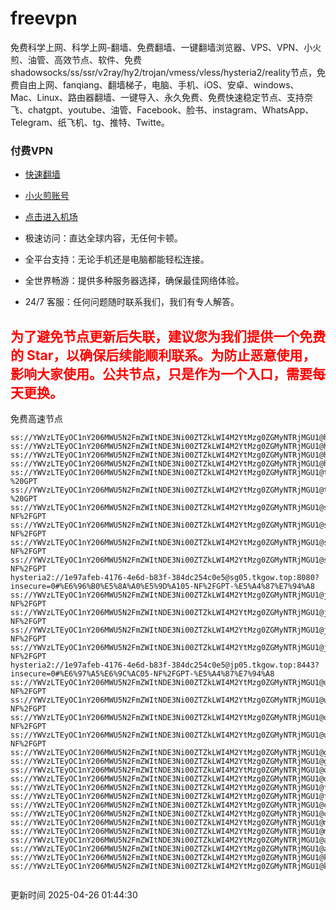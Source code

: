 # freevpn

免费科学上网、科学上网-翻墙、免费翻墙、一键翻墙浏览器、VPS、VPN、小火煎、油管、高效节点、软件、免费shadowsocks/ss/ssr/v2ray/hy2/trojan/vmess/vless/hysteria2/reality节点，免费自由上网、fanqiang、翻墙梯子，电脑、手机、iOS、安卓、windows、Mac、Linux、路由器翻墙、一键导入、永久免费、免费快速稳定节点、支持奈飞、chatgpt、youtube、油管、Facebook、脸书、instagram、WhatsApp、Telegram、纸飞机、tg、推特、Twitte。

### 付费VPN
* [快速翻墙](https://uhuio.top/) 

* [小火煎账号](https://free-clash.top/) 

* [点击进入机场](https://uhuio.top/) 

* 极速访问：直达全球内容，无任何卡顿。

* 全平台支持：无论手机还是电脑都能轻松连接。

* 全世界畅游：提供多种服务器选择，确保最佳网络体验。

* 24/7 客服：任何问题随时联系我们，我们有专人解答。

## <font color="red">为了避免节点更新后失联，建议您为我们提供一个免费的 Star，以确保后续能顺利联系。为防止恶意使用，影响大家使用。公共节点，只是作为一个入口，需要每天更换。</font>

免费高速节点

```ss://YWVzLTEyOC1nY206MWU5N2FmZWItNDE3Ni00ZTZkLWI4M2YtMzg0ZGMyNTRjMGU1@hk01.jgrtoioceaw.help:50384#%E9%A6%99%E6%B8%AF01
ss://YWVzLTEyOC1nY206MWU5N2FmZWItNDE3Ni00ZTZkLWI4M2YtMzg0ZGMyNTRjMGU1@hk02.jigreliewolf.click:17889#%E9%A6%99%E6%B8%AF02
ss://YWVzLTEyOC1nY206MWU5N2FmZWItNDE3Ni00ZTZkLWI4M2YtMzg0ZGMyNTRjMGU1@hk03.jigreliewolf.click:10838#%E9%A6%99%E6%B8%AF03
ss://YWVzLTEyOC1nY206MWU5N2FmZWItNDE3Ni00ZTZkLWI4M2YtMzg0ZGMyNTRjMGU1@hk04.jgrtoioceaw.help:29956#%E9%A6%99%E6%B8%AF04
ss://YWVzLTEyOC1nY206MWU5N2FmZWItNDE3Ni00ZTZkLWI4M2YtMzg0ZGMyNTRjMGU1@hk05.ijgelrkasd.click:41284#%E9%A6%99%E6%B8%AF05
ss://YWVzLTEyOC1nY206MWU5N2FmZWItNDE3Ni00ZTZkLWI4M2YtMzg0ZGMyNTRjMGU1@tw01.jigreliewolf.click:30995#%E5%8F%B0%E6%B9%BE01%20-%20GPT
ss://YWVzLTEyOC1nY206MWU5N2FmZWItNDE3Ni00ZTZkLWI4M2YtMzg0ZGMyNTRjMGU1@tw02.ijgelrkasd.click:22610#%E5%8F%B0%E6%B9%BE02%20-%20GPT
ss://YWVzLTEyOC1nY206MWU5N2FmZWItNDE3Ni00ZTZkLWI4M2YtMzg0ZGMyNTRjMGU1@sg01.jgrtoioceaw.help:55559#%E6%96%B0%E5%8A%A0%E5%9D%A101%20-NF%2FGPT
ss://YWVzLTEyOC1nY206MWU5N2FmZWItNDE3Ni00ZTZkLWI4M2YtMzg0ZGMyNTRjMGU1@sg02.jigreliewolf.click:40574#%E6%96%B0%E5%8A%A0%E5%9D%A102%20-NF%2FGPT
ss://YWVzLTEyOC1nY206MWU5N2FmZWItNDE3Ni00ZTZkLWI4M2YtMzg0ZGMyNTRjMGU1@sg03.ijgelrkasd.click:23716#%E6%96%B0%E5%8A%A0%E5%9D%A103%20-NF%2FGPT
ss://YWVzLTEyOC1nY206MWU5N2FmZWItNDE3Ni00ZTZkLWI4M2YtMzg0ZGMyNTRjMGU1@sg04.jgrtoioceaw.help:17971#%E6%96%B0%E5%8A%A0%E5%9D%A104%20-NF%2FGPT
hysteria2://1e97afeb-4176-4e6d-b83f-384dc254c0e5@sg05.tkgow.top:8080?insecure=0#%E6%96%B0%E5%8A%A0%E5%9D%A105-NF%2FGPT-%E5%A4%87%E7%94%A8
ss://YWVzLTEyOC1nY206MWU5N2FmZWItNDE3Ni00ZTZkLWI4M2YtMzg0ZGMyNTRjMGU1@jp01.jgrtoioceaw.help:58645#%E6%97%A5%E6%9C%AC01%20-NF%2FGPT
ss://YWVzLTEyOC1nY206MWU5N2FmZWItNDE3Ni00ZTZkLWI4M2YtMzg0ZGMyNTRjMGU1@jp02.jgrtoioceaw.help:47462#%E6%97%A5%E6%9C%AC02%20-NF%2FGPT
ss://YWVzLTEyOC1nY206MWU5N2FmZWItNDE3Ni00ZTZkLWI4M2YtMzg0ZGMyNTRjMGU1@jp03.jigreliewolf.click:33414#%E6%97%A5%E6%9C%AC03%20-NF%2FGPT
ss://YWVzLTEyOC1nY206MWU5N2FmZWItNDE3Ni00ZTZkLWI4M2YtMzg0ZGMyNTRjMGU1@jp04.ijgelrkasd.click:58223#%E6%97%A5%E6%9C%AC04%20-NF%2FGPT
hysteria2://1e97afeb-4176-4e6d-b83f-384dc254c0e5@jp05.tkgow.top:8443?insecure=0#%E6%97%A5%E6%9C%AC05-NF%2FGPT-%E5%A4%87%E7%94%A8
ss://YWVzLTEyOC1nY206MWU5N2FmZWItNDE3Ni00ZTZkLWI4M2YtMzg0ZGMyNTRjMGU1@us01.jgrtoioceaw.help:48129#%E7%BE%8E%E5%9B%BD01%20-NF%2FGPT
ss://YWVzLTEyOC1nY206MWU5N2FmZWItNDE3Ni00ZTZkLWI4M2YtMzg0ZGMyNTRjMGU1@us02.jgrtoioceaw.help:44907#%E7%BE%8E%E5%9B%BD02%20-NF%2FGPT
ss://YWVzLTEyOC1nY206MWU5N2FmZWItNDE3Ni00ZTZkLWI4M2YtMzg0ZGMyNTRjMGU1@us03.jigreliewolf.click:43330#%E7%BE%8E%E5%9B%BD03%20-NF%2FGPT
ss://YWVzLTEyOC1nY206MWU5N2FmZWItNDE3Ni00ZTZkLWI4M2YtMzg0ZGMyNTRjMGU1@us04.ijgelrkasd.click:44130#%E7%BE%8E%E5%9B%BD04%20-NF%2FGPT
ss://YWVzLTEyOC1nY206MWU5N2FmZWItNDE3Ni00ZTZkLWI4M2YtMzg0ZGMyNTRjMGU1@gb01.jgrtoioceaw.help:27765#%E8%8B%B1%E5%9B%BD01
ss://YWVzLTEyOC1nY206MWU5N2FmZWItNDE3Ni00ZTZkLWI4M2YtMzg0ZGMyNTRjMGU1@gb02.jigreliewolf.click:52762#%E8%8B%B1%E5%9B%BD02
ss://YWVzLTEyOC1nY206MWU5N2FmZWItNDE3Ni00ZTZkLWI4M2YtMzg0ZGMyNTRjMGU1@de01.jgrtoioceaw.help:20635#%E5%BE%B7%E5%9B%BD01
ss://YWVzLTEyOC1nY206MWU5N2FmZWItNDE3Ni00ZTZkLWI4M2YtMzg0ZGMyNTRjMGU1@de02.jigreliewolf.click:52770#%E5%BE%B7%E5%9B%BD02
ss://YWVzLTEyOC1nY206MWU5N2FmZWItNDE3Ni00ZTZkLWI4M2YtMzg0ZGMyNTRjMGU1@fr01.ijgelrkasd.click:32568#%E6%B3%95%E5%9B%BD01
ss://YWVzLTEyOC1nY206MWU5N2FmZWItNDE3Ni00ZTZkLWI4M2YtMzg0ZGMyNTRjMGU1@fr02.jigreliewolf.click:45265#%E6%B3%95%E5%9B%BD02
ss://YWVzLTEyOC1nY206MWU5N2FmZWItNDE3Ni00ZTZkLWI4M2YtMzg0ZGMyNTRjMGU1@ca01.jigreliewolf.click:30461#%E5%8A%A0%E6%8B%BF%E5%A4%A701
ss://YWVzLTEyOC1nY206MWU5N2FmZWItNDE3Ni00ZTZkLWI4M2YtMzg0ZGMyNTRjMGU1@ca02.ijgelrkasd.click:24053#%E5%8A%A0%E6%8B%BF%E5%A4%A702
ss://YWVzLTEyOC1nY206MWU5N2FmZWItNDE3Ni00ZTZkLWI4M2YtMzg0ZGMyNTRjMGU1@my01.jigreliewolf.click:52408#%E9%A9%AC%E6%9D%A5%E8%A5%BF%E4%BA%9A01
ss://YWVzLTEyOC1nY206MWU5N2FmZWItNDE3Ni00ZTZkLWI4M2YtMzg0ZGMyNTRjMGU1@my02.ijgelrkasd.click:25519#%E9%A9%AC%E6%9D%A5%E8%A5%BF%E4%BA%9A02
ss://YWVzLTEyOC1nY206MWU5N2FmZWItNDE3Ni00ZTZkLWI4M2YtMzg0ZGMyNTRjMGU1@au01.jgrtoioceaw.help:13460#%E6%BE%B3%E5%A4%A7%E5%88%A9%E4%BA%9A01
ss://YWVzLTEyOC1nY206MWU5N2FmZWItNDE3Ni00ZTZkLWI4M2YtMzg0ZGMyNTRjMGU1@au02.ijgelrkasd.click:46073#%E6%BE%B3%E5%A4%A7%E5%88%A9%E4%BA%9A02
ss://YWVzLTEyOC1nY206MWU5N2FmZWItNDE3Ni00ZTZkLWI4M2YtMzg0ZGMyNTRjMGU1@ko01.jgrtoioceaw.help:46108#%E9%9F%A9%E5%9B%BD01
ss://YWVzLTEyOC1nY206MWU5N2FmZWItNDE3Ni00ZTZkLWI4M2YtMzg0ZGMyNTRjMGU1@ko02.jigreliewolf.click:50181#%E9%9F%A9%E5%9B%BD02


```
更新时间 2025-04-26 01:44:30